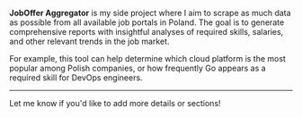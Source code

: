 **JobOffer Aggregator** is my side project where I aim to scrape as much data as possible from all available job portals in Poland. The goal is to generate comprehensive reports with insightful analyses of required skills, salaries, and other relevant trends in the job market.

For example, this tool can help determine which cloud platform is the most popular among Polish companies, or how frequently Go appears as a required skill for DevOps engineers.

-----
Let me know if you'd like to add more details or sections!
